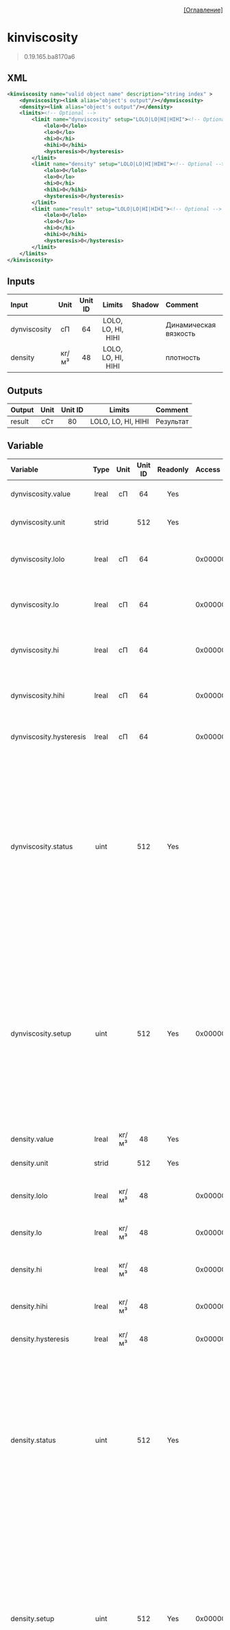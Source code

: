 <p align='right'><a href='index.html'>[Оглавление]</a></p>

# kinviscosity
> 0.19.165.ba8170a6
## XML
````xml
<kinviscosity name="valid object name" description="string index" >
	<dynviscosity><link alias="object's output"/></dynviscosity>
	<density><link alias="object's output"/></density>
	<limits><!-- Optional -->
		<limit name="dynviscosity" setup="LOLO|LO|HI|HIHI"><!-- Optional -->
			<lolo>0</lolo>
			<lo>0</lo>
			<hi>0</hi>
			<hihi>0</hihi>
			<hysteresis>0</hysteresis>
		</limit>
		<limit name="density" setup="LOLO|LO|HI|HIHI"><!-- Optional -->
			<lolo>0</lolo>
			<lo>0</lo>
			<hi>0</hi>
			<hihi>0</hihi>
			<hysteresis>0</hysteresis>
		</limit>
		<limit name="result" setup="LOLO|LO|HI|HIHI"><!-- Optional -->
			<lolo>0</lolo>
			<lo>0</lo>
			<hi>0</hi>
			<hihi>0</hihi>
			<hysteresis>0</hysteresis>
		</limit>
	</limits>
</kinviscosity>
````

## Inputs
Input | Unit | Unit ID | Limits | Shadow | Comment
:-- |:--:|:--:|:--:|:--:|:--
dynviscosity | сП | 64 | LOLO, LO, HI, HIHI |  | Динамическая вязкость
density | кг/м³ | 48 | LOLO, LO, HI, HIHI |  | плотность

## Outputs
Output | Unit | Unit ID | Limits | Comment
:-- |:--:|:--:|:--:|:--
result | сСт | 80 | LOLO, LO, HI, HIHI | Результат

## Variable
Variable | Type | Unit | Unit ID | Readonly | Access | Comment
:-- |:--:|:--:|:--:|:--:|:-- |:--
dynviscosity.value | lreal | сП | 64 | Yes |   | Динамическая вязкость. Текущее значение
dynviscosity.unit | strid |  | 512 | Yes |   | Динамическая вязкость. Единицы измерения
dynviscosity.lolo | lreal | сП | 64 |  | 0x00000200 | Динамическая вязкость. Значение аварийного минимума
dynviscosity.lo | lreal | сП | 64 |  | 0x00000200 | Динамическая вязкость. Значение предаварийного минимума
dynviscosity.hi | lreal | сП | 64 |  | 0x00000200 | Динамическая вязкость. Значение предаварийного максимума
dynviscosity.hihi | lreal | сП | 64 |  | 0x00000200 | Динамическая вязкость. Значение аварийного максимума
dynviscosity.hysteresis | lreal | сП | 64 |  | 0x00000200 | Динамическая вязкость. Значение гистерезиса
dynviscosity.status | uint |  | 512 | Yes |   | Динамическая вязкость. Статус:<br/>0: Неопределен<br/>1: Недействительное значение<br/>2: Значение ниже аварийного минимума<br/>3: Значение ниже предаварийного минимума<br/>4: Значение в рабочем диапазоне<br/>5: Значение выше предаварийного максимума<br/>6: Значение выше аварийного максимума<br/>
dynviscosity.setup | uint |  | 512 | Yes | 0x00000200 | Динамическая вязкость. Настройка:<br/>0x0001: Не выдавать сообщения<br/>0x0002: Выдавать сообщение аварийного минимума<br/>0x0004: Выдавать сообщение предаварийного минимума<br/>0x0008: Выдавать сообщение предаварийного максимума<br/>0x0010: Выдавать сообщение аварийного максимума<br/>
density.value | lreal | кг/м³ | 48 | Yes |   | плотность. Текущее значение
density.unit | strid |  | 512 | Yes |   | плотность. Единицы измерения
density.lolo | lreal | кг/м³ | 48 |  | 0x00000200 | плотность. Значение аварийного минимума
density.lo | lreal | кг/м³ | 48 |  | 0x00000200 | плотность. Значение предаварийного минимума
density.hi | lreal | кг/м³ | 48 |  | 0x00000200 | плотность. Значение предаварийного максимума
density.hihi | lreal | кг/м³ | 48 |  | 0x00000200 | плотность. Значение аварийного максимума
density.hysteresis | lreal | кг/м³ | 48 |  | 0x00000200 | плотность. Значение гистерезиса
density.status | uint |  | 512 | Yes |   | плотность. Статус:<br/>0: Неопределен<br/>1: Недействительное значение<br/>2: Значение ниже аварийного минимума<br/>3: Значение ниже предаварийного минимума<br/>4: Значение в рабочем диапазоне<br/>5: Значение выше предаварийного максимума<br/>6: Значение выше аварийного максимума<br/>
density.setup | uint |  | 512 | Yes | 0x00000200 | плотность. Настройка:<br/>0x0001: Не выдавать сообщения<br/>0x0002: Выдавать сообщение аварийного минимума<br/>0x0004: Выдавать сообщение предаварийного минимума<br/>0x0008: Выдавать сообщение предаварийного максимума<br/>0x0010: Выдавать сообщение аварийного максимума<br/>
result.value | lreal | сСт | 80 | Yes |   | Результат. Текущее значение
result.unit | strid |  | 512 | Yes |   | Результат. Единицы измерения
result.lolo | lreal | сСт | 80 |  | 0x00000200 | Результат. Значение аварийного минимума
result.lo | lreal | сСт | 80 |  | 0x00000200 | Результат. Значение предаварийного минимума
result.hi | lreal | сСт | 80 |  | 0x00000200 | Результат. Значение предаварийного максимума
result.hihi | lreal | сСт | 80 |  | 0x00000200 | Результат. Значение аварийного максимума
result.hysteresis | lreal | сСт | 80 |  | 0x00000200 | Результат. Значение гистерезиса
result.status | uint |  | 512 | Yes |   | Результат. Статус:<br/>0: Неопределен<br/>1: Недействительное значение<br/>2: Значение ниже аварийного минимума<br/>3: Значение ниже предаварийного минимума<br/>4: Значение в рабочем диапазоне<br/>5: Значение выше предаварийного максимума<br/>6: Значение выше аварийного максимума<br/>
result.setup | uint |  | 512 | Yes | 0x00000200 | Результат. Настройка:<br/>0x0001: Не выдавать сообщения<br/>0x0002: Выдавать сообщение аварийного минимума<br/>0x0004: Выдавать сообщение предаварийного минимума<br/>0x0008: Выдавать сообщение предаварийного максимума<br/>0x0010: Выдавать сообщение аварийного максимума<br/>
fault | udint |  | 512 | Yes |   | Флаг ошибки


<p align='right'><a href='index.html'>[Оглавление]</a></p>

